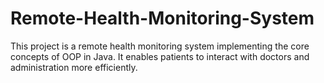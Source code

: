 # Remote-Health-Monitoring-System
This project is a remote health monitoring system implementing the core concepts of OOP in Java. It enables patients to interact with doctors and administration more efficiently.
